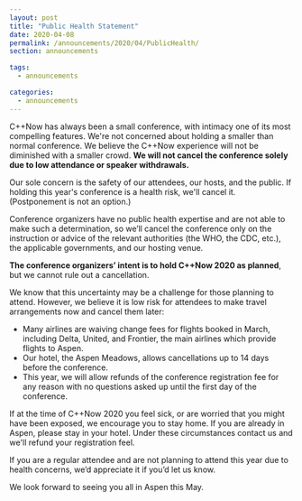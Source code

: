 ```yaml
---
layout: post
title: "Public Health Statement"
date: 2020-04-08
permalink: /announcements/2020/04/PublicHealth/
section: announcements

tags:
  - announcements

categories:
  - announcements
---
```


C++Now has always been a small conference, with intimacy one of its most compelling features. We're not concerned about holding a smaller than normal conference. We believe the C++Now experience will not be diminished with a smaller crowd. **We will not cancel the conference solely due to low attendance or speaker withdrawals.**

Our sole concern is the safety of our attendees, our hosts, and the public. If holding this year's conference is a health risk, we'll cancel it. (Postponement is not an option.)

Conference organizers have no public health expertise and are not able to make such a determination, so we’ll cancel the conference only on the instruction or advice of the relevant authorities (the WHO, the CDC, etc.), the applicable governments, and our hosting venue.

**The conference organizers’ intent is to hold C++Now 2020 as planned**, but we cannot rule out a cancellation.

We know that this uncertainty may be a challenge for those planning to attend. However, we believe it is low risk for attendees to make travel arrangements now and cancel them later:

* Many airlines are waiving change fees for flights booked in March, including Delta, United, and Frontier, the main airlines which provide flights to Aspen.
* Our hotel, the Aspen Meadows, allows cancellations up to 14 days before the conference.
* This year, we will allow refunds of the conference registration fee for any reason with no questions asked up until the first day of the conference.

If at the time of C++Now 2020 you feel sick, or are worried that you might have been exposed, we encourage you to stay home. If you are already in Aspen, please stay in your hotel. Under these circumstances contact us and we'll refund your registration feel.

If you are a regular attendee and are not planning to attend this year due to health concerns, we’d appreciate it if you’d let us know.

We look forward to seeing you all in Aspen this May.
